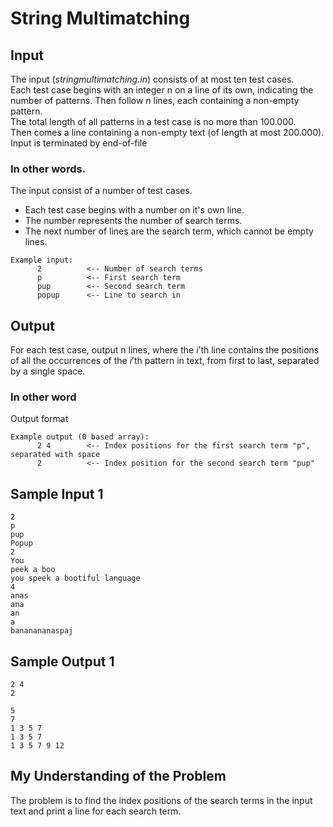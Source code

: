 # **String Multimatching**

## **Input**

The input (_stringmultimatching.in_) consists of at most ten test cases.  
Each test case begins with an integer n on a line of its own, indicating the number of patterns. Then follow _n_ lines, each containing a non-empty pattern.  
The total length of all patterns in a test case is no more than 100.000.  
Then comes a line containing a non-empty text (of length at most 200.000).  
Input is terminated by end-of-file

### In other words.

The input consist of a number of test cases.

- Each test case begins with a number on it's own line.
- The number represents the number of search terms.
- The next number of lines are the search term, which cannot be empty lines.

```
Example input:
      2          <-- Number of search terms
      p          <-- First search term
      pup        <-- Second search term
      popup      <-- Line to search in
```

## **Output**

For each test case, output n lines, where the _i_’th line contains the positions of all the occurrences of the _i_’th pattern in text, from first to last, separated by a single space.

### In other word

Output format

```
Example output (0 based array):
      2 4        <-- Index positions for the first search term "p", separated with space
      2          <-- Index position for the second search term "pup"
```

## **Sample Input 1**

```
2
p
pup
Popup
2
You
peek a boo
you speek a bootiful language
4
anas
ana
an
a
bananananaspaj
```

## **Sample Output 1**

```
2 4
2

5
7
1 3 5 7
1 3 5 7
1 3 5 7 9 12
```

## **My Understanding of the Problem**

The problem is to find the index positions of the search terms in the input text and print a line for each search term.
